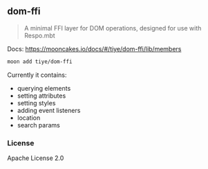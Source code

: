## dom-ffi

> A minimal FFI layer for DOM operations, designed for use with Respo.mbt

Docs: https://mooncakes.io/docs/#/tiye/dom-ffi/lib/members

```bash
moon add tiye/dom-ffi
```

Currently it contains:

- querying elements
- setting attributes
- setting styles
- adding event listeners
- location
- search params

### License

Apache License 2.0
